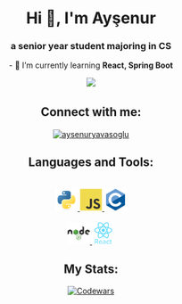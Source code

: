 <h1 align="center">Hi 👋, I'm Ayşenur</h1>
<h3 align="center">a senior year student majoring in CS</h3>

<p align="center">- 🌱 I’m currently learning <b>React, Spring Boot</b></p>
<div align="center">
<a><img src="https://media.giphy.com/media/ZR9nqLI2ZhUU8/giphy.gif" style="width:250px;"></a>
</div>
<h2 align="center"><b>Connect with me:</b></h2>
<p align="center">
<a href="https://linkedin.com/in/aysenuryavasoglu" target="blank"><img align="center" src="https://raw.githubusercontent.com/maurodesouza/profile-readme-generator/master/src/assets/icons/social/linkedin/default.svg" alt="aysenuryavasoglu" height="30" width="40" /></a>
</p>
<div align="center">
<h2 align="center"><b>Languages and Tools:</b></h2>
<br>
<a href="https://www.python.org" target="_blank" rel="noreferrer"> <img src="https://raw.githubusercontent.com/devicons/devicon/master/icons/python/python-original.svg" alt="python" width="40" height="40"/> </a> 
<a href="https://developer.mozilla.org/en-US/docs/Web/JavaScript" target="_blank" rel="noreferrer"> <img src="https://raw.githubusercontent.com/devicons/devicon/master/icons/javascript/javascript-original.svg" alt="javascript" width="40" height="40"/> </a>
<a href="https://www.cprogramming.com/" target="_blank" rel="noreferrer"> <img src="https://raw.githubusercontent.com/devicons/devicon/master/icons/c/c-original.svg" alt="c" width="40" height="40"/> </a> 
<br>
<br>
<a href="https://nodejs.org" target="_blank" rel="noreferrer"> <img src="https://raw.githubusercontent.com/devicons/devicon/master/icons/nodejs/nodejs-original-wordmark.svg" alt="nodejs" width="40" height="40"/> </a> 
<a href="https://reactjs.org/" target="_blank" rel="noreferrer"> <img src="https://raw.githubusercontent.com/devicons/devicon/master/icons/react/react-original-wordmark.svg" alt="react" width="40" height="40"/> </a> </p>
</div>
<div align="center">
<h2 align="center"><b>My Stats:</b></h2> 

  [![Codewars](https://github.r2v.ch/codewars?user=aysenur00&theme=gradient_purple_light&hide_clan=true)](https://www.codewars.com/users/aysenur00)
</div>
<!---
<div align="center">
<p>&nbsp;<img src="https://github-readme-stats.vercel.app/api?username=aysenur00&show_icons=true&locale=en" alt="aysenur00" /></p>
</div>
-->
